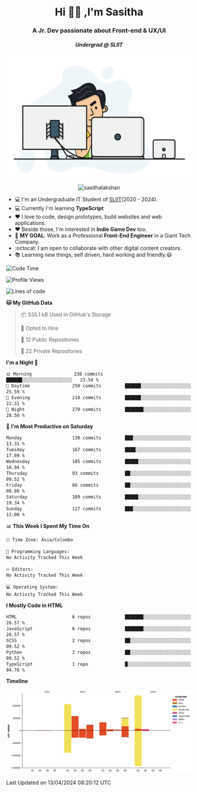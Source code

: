 
<h1 align="center">Hi 🙋‍♂️ ,I'm Sasitha</h1>
<h3 align="center">A Jr. Dev passionate about Front-end & UX/UI</h3>

<i><h5 align="center">Undergrad @ SLIIT</h5></i>

<p align="center">
  <img width="540" height="330" src="https://github.com/SasithaLakshan/SasithaLakshan/blob/main/dev.gif">
</p>
<p align="center"> <img src="https://komarev.com/ghpvc/?username=sasithalakshan&label=Profile%20views&color=0e75b6&style=flat" alt="sasithalakshan" /> </p>

- :computer: I'm an Undergraduate IT Student of [SLIIT](https://www.sliit.lk)(2020 - 2024).
- :computer: Currently I'm learning <b>TypeScript</b>
- :heart: I love to code, design prototypes, build websites and web applications.
- :heart: Beside those, I'm interested in **Indie Game Dev** too.
- :electric_plug: **MY GOAL**: Work as a Professional **Front-End Engineer** in a Giant Tech Company.
- :octocat: I am open to collaborate with other digital content creators.
- :books: Learning new things, self driven, hard working and friendly.:smiley:
  
<!-- <h3 align="left">Tech Stack I'm Using</h3> -->

<!--START_SECTION:waka-->
![Code Time](http://img.shields.io/badge/Code%20Time-588%20hrs%2047%20mins-blue)

![Profile Views](http://img.shields.io/badge/Profile%20Views-0-blue)

![Lines of code](https://img.shields.io/badge/From%20Hello%20World%20I%27ve%20Written-858.1%20thousand%20lines%20of%20code-blue)

**🐱 My GitHub Data** 

> 📦 535.1 kB Used in GitHub's Storage 
 > 
> 💼 Opted to Hire
 > 
> 📜 12 Public Repositories 
 > 
> 🔑 22 Private Repositories 
 > 
**I'm a Night 🦉** 

```text
🌞 Morning                230 commits         ██████░░░░░░░░░░░░░░░░░░░   23.54 % 
🌆 Daytime                250 commits         ██████░░░░░░░░░░░░░░░░░░░   25.59 % 
🌃 Evening                218 commits         ██████░░░░░░░░░░░░░░░░░░░   22.31 % 
🌙 Night                  279 commits         ███████░░░░░░░░░░░░░░░░░░   28.56 % 
```
📅 **I'm Most Productive on Saturday** 

```text
Monday                   130 commits         ███░░░░░░░░░░░░░░░░░░░░░░   13.31 % 
Tuesday                  167 commits         ████░░░░░░░░░░░░░░░░░░░░░   17.09 % 
Wednesday                185 commits         █████░░░░░░░░░░░░░░░░░░░░   18.94 % 
Thursday                 93 commits          ██░░░░░░░░░░░░░░░░░░░░░░░   09.52 % 
Friday                   86 commits          ██░░░░░░░░░░░░░░░░░░░░░░░   08.80 % 
Saturday                 189 commits         █████░░░░░░░░░░░░░░░░░░░░   19.34 % 
Sunday                   127 commits         ███░░░░░░░░░░░░░░░░░░░░░░   13.00 % 
```


📊 **This Week I Spent My Time On** 

```text
🕑︎ Time Zone: Asia/Colombo

💬 Programming Languages: 
No Activity Tracked This Week

🔥 Editors: 
No Activity Tracked This Week

💻 Operating System: 
No Activity Tracked This Week
```

**I Mostly Code in HTML** 

```text
HTML                     6 repos             ███████░░░░░░░░░░░░░░░░░░   28.57 % 
JavaScript               6 repos             ███████░░░░░░░░░░░░░░░░░░   28.57 % 
SCSS                     2 repos             ██░░░░░░░░░░░░░░░░░░░░░░░   09.52 % 
Python                   2 repos             ██░░░░░░░░░░░░░░░░░░░░░░░   09.52 % 
TypeScript               1 repo              █░░░░░░░░░░░░░░░░░░░░░░░░   04.76 % 
```



**Timeline**

![Lines of Code chart](https://raw.githubusercontent.com/SasithaLakshan/SasithaLakshan/main/assets/bar_graph.png)


 Last Updated on 13/04/2024 08:20:12 UTC
<!--END_SECTION:waka-->

